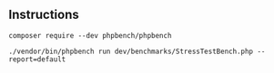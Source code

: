 ## Instructions

``` composer require --dev phpbench/phpbench ```

``` ./vendor/bin/phpbench run dev/benchmarks/StressTestBench.php --report=default ```
